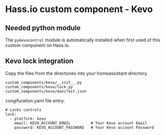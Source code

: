 # Hass.io custom component - Kevo

## Needed python module

The ```pykevocontrol``` module is automatically installed when first used of this custom component on Hass.io.

## Kevo lock integration

Copy the files from the directories into your homeassistant directory.

```
custom_components/kevo/__init__.py
custom_components/kevo/lock.py
custom_components/kevo/manifest.json
```

congifuration.yaml file entry:
```
# Locks controls
lock:
  - platform: kevo
    email: KEVO_ACCOUNT_EMAIL         # Your Kevo account Email
    password: KEVO_ACCOUNT_PASSWORD   # Your Kevo account Password
```
